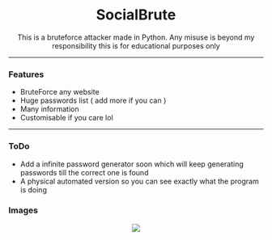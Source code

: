 <h1 align="center">SocialBrute</h1>
<p align="center">This is a bruteforce attacker made in Python. Any misuse is beyond my responsibility this is for educational purposes only</p>

----

### Features

- BruteForce any website
- Huge passwords list ( add more if you can )
- Many information
- Customisable if you care lol

----

### ToDo

- Add a infinite password generator soon which will keep generating passwords till the correct one is found
- A physical automated version so you can see exactly what the program is doing

### Images

<p align="center">
  <img src="https://imgur.com/vLKiVdj.png">
</p>
